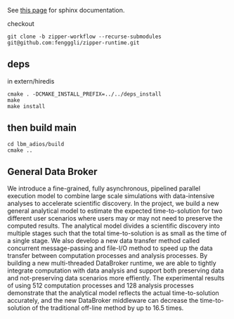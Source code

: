 See [this page](https://fengggli.github.io/zipper-runtime) for sphinx documentation.

checkout
```
git clone -b zipper-workflow --recurse-submodules git@github.com:fengggli/zipper-runtime.git
```

deps
------
in extern/hiredis

```
cmake . -DCMAKE_INSTALL_PREFIX=../../deps_install
make 
make install
```

then build main
----------------

```
cd lbm_adios/build
cmake ..
```


General Data Broker
----------------------------------------------------------------
We introduce a fine-grained, fully asynchronous, pipelined parallel execution model to combine large scale simulations with data-intensive analyses to accelerate scientific discovery. In the project, we build a new general analytical model to estimate the expected time-to-solution for two different user scenarios where users may or may not need to preserve the computed results. The analytical model divides a scientific discovery into multiple stages such that the total time-to-solution is as small as the time of a single stage. We also develop a new data transfer method called concurrent message-passing and file-I/O method to speed up the data transfer between computation
processes and analysis processes. By building a new multi-threaded DataBroker runtime, we are able to tightly integrate
computation with data analysis and support both preserving data and not-preserving data scenarios more effiently. The
experimental results of using 512 computation processes and 128 analysis processes demonstrate that the analytical model reflects the actual time-to-solution accurately, and the new DataBroker middleware can decrease the time-to-solution of the traditional off-line method by up to 16.5 times.
